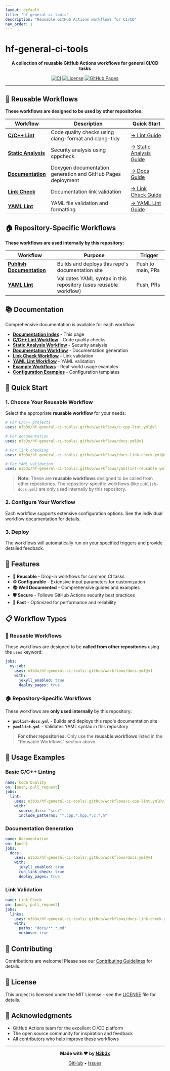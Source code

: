 ```yaml
---
layout: default
title: "hf-general-ci-tools"
description: "Reusable GitHub Actions workflows for CI/CD"
nav_order: 1
---
```


# hf-general-ci-tools

<div align="center">

**A collection of reusable GitHub Actions workflows for general CI/CD tasks**

[![CI](https://github.com/n3b3x/hf-general-ci-tools/actions/workflows/yamllint.yml/badge.svg)](https://github.com/n3b3x/hf-general-ci-tools/actions)
[![License](https://img.shields.io/badge/license-MIT-blue.svg)](https://github.com/n3b3x/hf-general-ci-tools/blob/main/LICENSE)
[![GitHub Pages](https://img.shields.io/badge/docs-GitHub%20Pages-blue.svg)](https://n3b3x.github.io/hf-general-ci-tools)

</div>

---

## 🔄 Reusable Workflows

**These workflows are designed to be used by other repositories:**

| Workflow | Description | Quick Start |
|----------|-------------|-------------|
| **[C/C++ Lint](lint-workflow.md)** | Code quality checks using clang-format and clang-tidy | [→ Lint Guide](lint-workflow.md) |
| **[Static Analysis](static-analysis-workflow.md)** | Security analysis using cppcheck | [→ Static Analysis Guide](static-analysis-workflow.md) |
| **[Documentation](docs-workflow.md)** | Doxygen documentation generation and GitHub Pages deployment | [→ Docs Guide](docs-workflow.md) |
| **[Link Check](link-check-workflow.md)** | Documentation link validation | [→ Link Check Guide](link-check-workflow.md) |
| **[YAML Lint](yamllint-workflow.md)** | YAML file validation and formatting | [→ YAML Lint Guide](yamllint-workflow.md) |

## 🏠 Repository-Specific Workflows

**These workflows are used internally by this repository:**

| Workflow | Purpose | Trigger |
|----------|---------|---------|
| **[Publish Documentation](https://github.com/n3b3x/hf-general-ci-tools/blob/main/.github/workflows/publish-docs.yml)** | Builds and deploys this repo's documentation site | Push to main, PRs |
| **[YAML Lint](https://github.com/n3b3x/hf-general-ci-tools/blob/main/.github/workflows/yamllint.yml)** | Validates YAML syntax in this repository (uses reusable workflow) | Push, PRs |

## 📚 Documentation

Comprehensive documentation is available for each workflow:

- **[Documentation Index](index.md)** - This page
- **[C/C++ Lint Workflow](lint-workflow.md)** - Code quality checks
- **[Static Analysis Workflow](static-analysis-workflow.md)** - Security analysis
- **[Documentation Workflow](docs-workflow.md)** - Documentation generation
- **[Link Check Workflow](link-check-workflow.md)** - Link validation
- **[YAML Lint Workflow](yamllint-workflow.md)** - YAML validation
- **[Example Workflows](example-workflows.md)** - Real-world usage examples
- **[Configuration Examples](configuration-examples.md)** - Configuration templates

## 🎯 Quick Start

### 1. Choose Your Reusable Workflow

Select the appropriate **reusable workflow** for your needs:

```yaml
# For C/C++ projects
uses: n3b3x/hf-general-ci-tools/.github/workflows/c-cpp-lint.yml@v1

# For documentation
uses: n3b3x/hf-general-ci-tools/.github/workflows/docs.yml@v1

# For link checking
uses: n3b3x/hf-general-ci-tools/.github/workflows/docs-link-check.yml@v1

# For YAML validation
uses: n3b3x/hf-general-ci-tools/.github/workflows/yamllint-reusable.yml@v1
```

> **Note:** These are **reusable workflows** designed to be called from other repositories. The repository-specific workflows (like `publish-docs.yml`) are only used internally by this repository.

### 2. Configure Your Workflow

Each workflow supports extensive configuration options. See the individual workflow documentation for details.

### 3. Deploy

The workflows will automatically run on your specified triggers and provide detailed feedback.

## 🔧 Features

- **🔄 Reusable** - Drop-in workflows for common CI tasks
- **⚙️ Configurable** - Extensive input parameters for customization
- **📚 Well Documented** - Comprehensive guides and examples
- **🛡️ Secure** - Follows GitHub Actions security best practices
- **🚀 Fast** - Optimized for performance and reliability

## 📋 Workflow Types

### 🔄 Reusable Workflows
These workflows are designed to be **called from other repositories** using the `uses` keyword:

```yaml
jobs:
  my-job:
    uses: n3b3x/hf-general-ci-tools/.github/workflows/docs.yml@v1
    with:
      jekyll_enabled: true
      deploy_pages: true
```

### 🏠 Repository-Specific Workflows
These workflows are **only used internally** by this repository:

- **`publish-docs.yml`** - Builds and deploys this repo's documentation site
- **`yamllint.yml`** - Validates YAML syntax in this repository

> **For other repositories:** Only use the **reusable workflows** listed in the "Reusable Workflows" section above.

## 📖 Usage Examples

### Basic C/C++ Linting

```yaml
name: Code Quality
on: [push, pull_request]
jobs:
  lint:
    uses: n3b3x/hf-general-ci-tools/.github/workflows/c-cpp-lint.yml@v1
    with:
      source_dirs: "src/"
      include_patterns: "*.cpp,*.hpp,*.c,*.h"
```

### Documentation Generation

```yaml
name: Documentation
on: [push]
jobs:
  docs:
    uses: n3b3x/hf-general-ci-tools/.github/workflows/docs.yml@v1
    with:
      jekyll_enabled: true
      run_link_check: true
      deploy_pages: true
```

### Link Validation

```yaml
name: Link Check
on: [push, pull_request]
jobs:
  links:
    uses: n3b3x/hf-general-ci-tools/.github/workflows/docs-link-check.yml@v1
    with:
      paths: "docs/**,*.md"
      verbose: true
```

## 🤝 Contributing

Contributions are welcome! Please see our [Contributing Guidelines](https://github.com/n3b3x/hf-general-ci-tools/blob/main/CONTRIBUTING.md) for details.

## 📄 License

This project is licensed under the MIT License - see the [LICENSE](https://github.com/n3b3x/hf-general-ci-tools/blob/main/LICENSE) file for details.

## 🙏 Acknowledgments

- GitHub Actions team for the excellent CI/CD platform
- The open source community for inspiration and feedback
- All contributors who help improve these workflows

---

<div align="center">

**Made with ❤️ by [N3b3x](https://github.com/n3b3x)**

[GitHub](https://github.com/n3b3x/hf-general-ci-tools) • [Issues](https://github.com/n3b3x/hf-general-ci-tools/issues)

</div>